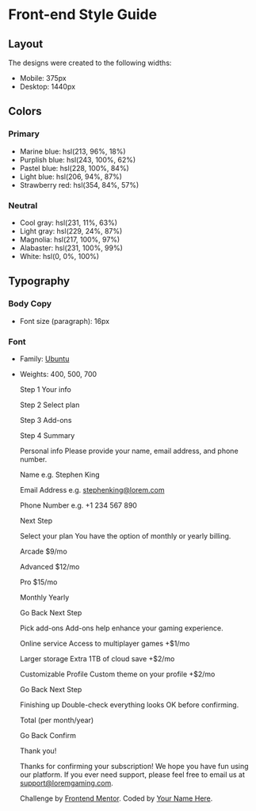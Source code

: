 # Front-end Style Guide

## Layout

The designs were created to the following widths:

- Mobile: 375px
- Desktop: 1440px

## Colors

### Primary

- Marine blue: hsl(213, 96%, 18%)
- Purplish blue: hsl(243, 100%, 62%)
- Pastel blue: hsl(228, 100%, 84%)
- Light blue: hsl(206, 94%, 87%)
- Strawberry red: hsl(354, 84%, 57%)

### Neutral

- Cool gray: hsl(231, 11%, 63%)
- Light gray: hsl(229, 24%, 87%)
- Magnolia: hsl(217, 100%, 97%)
- Alabaster: hsl(231, 100%, 99%)
- White: hsl(0, 0%, 100%)

## Typography

### Body Copy

- Font size (paragraph): 16px

### Font

- Family: [Ubuntu](https://fonts.google.com/specimen/Ubuntu)
- Weights: 400, 500, 700



  Step 1
  Your info

  Step 2
  Select plan

  Step 3
  Add-ons

  Step 4
  Summary

  <!-- Sidebar end -->

  <!-- Step 1 start -->

  Personal info
  Please provide your name, email address, and phone number.

  Name
  e.g. Stephen King

  Email Address
  e.g. stephenking@lorem.com

  Phone Number
  e.g. +1 234 567 890

  Next Step

  <!-- Step 1 end -->

  <!-- Step 2 start -->

  Select your plan
  You have the option of monthly or yearly billing.

  Arcade
  $9/mo

  Advanced
  $12/mo

  Pro
  $15/mo

  Monthly
  Yearly

  Go Back
  Next Step

  <!-- Step 2 end -->

  <!-- Step 3 start -->

  Pick add-ons
  Add-ons help enhance your gaming experience.

  Online service
  Access to multiplayer games
  +$1/mo

  Larger storage
  Extra 1TB of cloud save
  +$2/mo

  Customizable Profile
  Custom theme on your profile
  +$2/mo

  Go Back
  Next Step

  <!-- Step 3 end -->

  <!-- Step 4 start -->

  Finishing up
  Double-check everything looks OK before confirming.

  <!-- Dynamically add subscription and add-on selections here -->

  Total (per month/year)

  Go Back
  Confirm

  <!-- Step 4 end -->

  <!-- Step 5 start -->

  Thank you!

  Thanks for confirming your subscription! We hope you have fun 
  using our platform. If you ever need support, please feel free 
  to email us at support@loremgaming.com.

  <!-- Step 5 end -->
    <div class="attribution">
    Challenge by <a href="https://www.frontendmentor.io?ref=challenge" target="_blank">Frontend Mentor</a>. 
    Coded by <a href="#">Your Name Here</a>.
  </div>